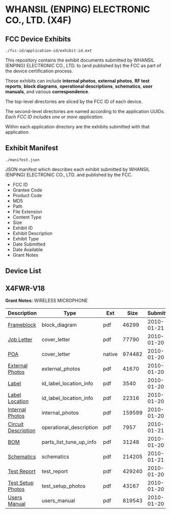 # WHANSIL (ENPING) ELECTRONIC CO., LTD. (X4F)
## FCC Device Exhibits

```
./fcc-id/application-id/exhibit-id.ext
```

This repository contains the exhibit documents submitted by WHANSIL (ENPING) ELECTRONIC CO., LTD. to (and published by) the FCC as part of the device certification process.

These exhibits can include **internal photos**, **external photos**, **RF test reports**, **block diagrams**, **operational descriptions**, **schematics**, **user manuals**, and various **correspondence**.

The top-level directories are sliced by the FCC ID of each device.

The second-level directories are named according to the application UUIDs. *Each FCC ID includes one or more application.*

Within each application directory are the exhibits submitted with that application. 

## Exhibit Manifest

```
./manifest.json
```

JSON manifest which describes each exhibit submitted by WHANSIL (ENPING) ELECTRONIC CO., LTD. and published by the FCC.

- FCC ID
- Grantee Code
- Product Code
- MD5
- Path
- File Extension
- Content Type
- Size
- Exhibit ID
- Exhibit Description
- Exhibit Type
- Date Submitted
- Date Available
- Grant Notes

## Device List
## X4FWR-V18
**Grant Notes:** WIRELESS MICROPHONE

| Description | Type | Ext | Size | Submitted | Available |
| ----------- | ---- | --- | ---- | --------- | --------- |
| [Frameblock](X4FWR-V18/06e82b93fd5bd1699e05d645d67a2d22/1231252.pdf) | block_diagram | pdf | 46299 | 2010-01-21 | 2010-01-21 |
| [Job Letter](X4FWR-V18/06e82b93fd5bd1699e05d645d67a2d22/1230789.pdf) | cover_letter | pdf | 77790 | 2010-01-20 | 2010-01-21 |
| [POA](X4FWR-V18/06e82b93fd5bd1699e05d645d67a2d22/1230795.native) | cover_letter | native | 974482 | 2010-01-20 | 2010-01-21 |
| [External Photos](X4FWR-V18/06e82b93fd5bd1699e05d645d67a2d22/1230787.pdf) | external_photos | pdf | 41670 | 2010-01-20 | 2010-01-21 |
| [Label](X4FWR-V18/06e82b93fd5bd1699e05d645d67a2d22/1230790.pdf) | id_label_location_info | pdf | 3540 | 2010-01-20 | 2010-01-21 |
| [Label Location](X4FWR-V18/06e82b93fd5bd1699e05d645d67a2d22/1230791.pdf) | id_label_location_info | pdf | 22316 | 2010-01-20 | 2010-01-21 |
| [Internal Photos](X4FWR-V18/06e82b93fd5bd1699e05d645d67a2d22/1230788.pdf) | internal_photos | pdf | 159599 | 2010-01-20 | 2010-01-21 |
| [Circuit Description](X4FWR-V18/06e82b93fd5bd1699e05d645d67a2d22/1231253.pdf) | operational_description | pdf | 7957 | 2010-01-21 | 2010-01-21 |
| [BOM](X4FWR-V18/06e82b93fd5bd1699e05d645d67a2d22/1230786.pdf) | parts_list_tune_up_info | pdf | 31248 | 2010-01-20 | 2010-01-21 |
| [Schematics](X4FWR-V18/06e82b93fd5bd1699e05d645d67a2d22/1231254.pdf) | schematics | pdf | 214205 | 2010-01-21 | 2010-01-21 |
| [Test Report](X4FWR-V18/06e82b93fd5bd1699e05d645d67a2d22/1230794.pdf) | test_report | pdf | 429240 | 2010-01-20 | 2010-01-21 |
| [Test Setup Photos](X4FWR-V18/06e82b93fd5bd1699e05d645d67a2d22/1230793.pdf) | test_setup_photos | pdf | 43167 | 2010-01-20 | 2010-01-21 |
| [Users Manual](X4FWR-V18/06e82b93fd5bd1699e05d645d67a2d22/1230792.pdf) | users_manual | pdf | 819543 | 2010-01-20 | 2010-01-21 |
